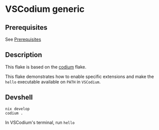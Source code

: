 # VSCodium generic

## Prerequisites

See [Prerequisites](https://github.com/deemp/flakes#prerequisites)

## Description

This flake is based on the [codium](https://github.com/deemp/flakes/blob/main/codium#readme) flake.

This flake demonstrates how to enable specific extensions and make the `hello` executable available on `PATH` in `VSCodium`.

## Devshell

```console
nix develop
codium .
```

In VSCodium's terminal, run `hello`
